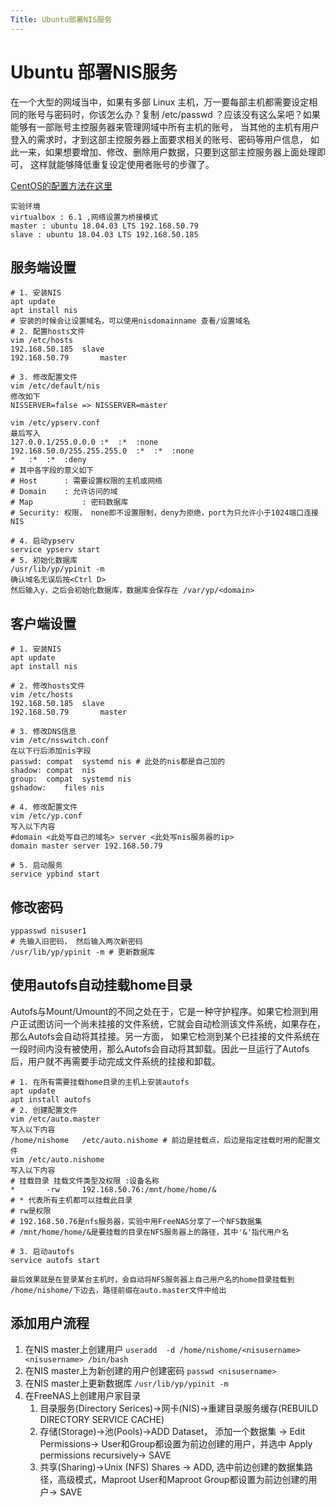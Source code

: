 ```yaml
---
Title: Ubuntu部署NIS服务
---
```




# Ubuntu 部署NIS服务

在一个大型的网域当中，如果有多部 Linux 主机，万一要每部主机都需要设定相同的账号与密码时，你该怎么办？复制 /etc/passwd ？应该没有这么呆吧？如果能够有一部账号主控服务器来管理网域中所有主机的账号， 当其他的主机有用户登入的需求时，才到这部主控服务器上面要求相关的账号、密码等用户信息， 如此一来，如果想要增加、修改、删除用户数据，只要到这部主控服务器上面处理即可， 这样就能够降低重复设定使用者账号的步骤了。

[CentOS的配置方法在这里](http://cn.linux.vbird.org/linux_server/0430nis.php)

```
实验环境
virtualbox : 6.1 ,网络设置为桥接模式
master : ubuntu 18.04.03 LTS 192.168.50.79
slave : ubuntu 18.04.03	LTS 192.168.50.185
```



## 服务端设置

``` shell
# 1. 安装NIS
apt update 
apt install nis 
# 安装的时候会让设置域名，可以使用nisdomainname 查看/设置域名
# 2. 配置hosts文件
vim /etc/hosts
192.168.50.185	slave
192.168.50.79		master

# 3. 修改配置文件
vim /etc/default/nis
修改如下
NISSERVER=false => NISSERVER=master

vim /etc/ypserv.conf
最后写入
127.0.0.1/255.0.0.0	:*	:*	:none
192.168.50.0/255.255.255.0	:*	:*	:none
*	:*	:*	:deny
# 其中各字段的意义如下
# Host		: 需要设置权限的主机或网络	
# Domain	: 允许访问的域
# Map			: 密码数据库
# Security:	权限， none即不设置限制，deny为拒绝，port为只允许小于1024端口连接NIS

# 4. 启动ypserv
service ypserv start
# 5. 初始化数据库
/usr/lib/yp/ypinit -m
确认域名无误后按<Ctrl D>
然后输入y，之后会初始化数据库，数据库会保存在 /var/yp/<domain> 

```





## 客户端设置

``` shell
# 1. 安装NIS
apt update 
apt install nis

# 2. 修改hosts文件
vim /etc/hosts
192.168.50.185	slave
192.168.50.79		master

# 3. 修改DNS信息
vim /etc/nsswitch.conf
在以下行后添加nis字段
passwd:	compat	systemd nis # 此处的nis都是自己加的
shadow: compat	nis
group:	compat	systemd	nis
gshadow:	files nis

# 4. 修改配置文件
vim /etc/yp.conf
写入以下内容
#domain <此处写自己的域名> server <此处写nis服务器的ip>
domain master server 192.168.50.79

# 5. 启动服务
service ypbind start
```



## 修改密码

```shell
yppasswd nisuser1
# 先输入旧密码， 然后输入两次新密码
/usr/lib/yp/ypinit -m # 更新数据库
```



## 使用autofs自动挂载home目录

Autofs与Mount/Umount的不同之处在于，它是一种守护程序。如果它检测到用户正试图访问一个尚未挂接的文件系统，它就会自动检测该文件系统，如果存在，那么Autofs会自动将其挂接。另一方面， 如果它检测到某个已挂接的文件系统在一段时间内没有被使用，那么Autofs会自动将其卸载。因此一旦运行了Autofs后，用户就不再需要手动完成文件系统的挂接和卸载。

```shell
# 1. 在所有需要挂载home目录的主机上安装autofs
apt update 
apt install autofs
# 2. 创建配置文件
vim /etc/auto.master
写入以下内容
/home/nishome	/etc/auto.nishome # 前边是挂载点，后边是指定挂载时用的配置文件
vim /etc/auto.nishome
写入以下内容
# 挂载目录 挂载文件类型及权限 :设备名称
*		-rw		192.168.50.76:/mnt/home/home/&
# * 代表所有主机都可以挂载此目录
# rw是权限
# 192.168.50.76是nfs服务器，实验中用FreeNAS分享了一个NFS数据集
# /mnt/home/home/&是要挂载的目录在NFS服务器上的路径，其中'&'指代用户名

# 3. 启动autofs
service autofs start

最后效果就是在登录某台主机时，会自动将NFS服务器上自己用户名的home目录挂载到 /home/nishome/下边去，路径前缀在auto.master文件中给出
```



## 添加用户流程

1. 在NIS master上创建用户 `useradd  -d /home/nishome/<nisusername> <nisusername> /bin/bash`
2. 在NIS master上为新创建的用户创建密码 `passwd <nisusername>` 
3. 在NIS master上更新数据库 `/usr/lib/yp/ypinit -m`
4. 在FreeNAS上创建用户家目录
   1. 目录服务(Directory Serices)->网卡(NIS)->重建目录服务缓存(REBUILD DIRECTORY SERVICE CACHE)
   2. 存储(Storage)->池(Pools)->ADD Dataset， 添加一个数据集 -> Edit Permissions-> User和Group都设置为前边创建的用户，并选中 Apply permissions recursively-> SAVE
   3. 共享(Sharing)->Unix (NFS) Shares -> ADD, 选中前边创建的数据集路径，高级模式，Maproot User和Maproot Group都设置为前边创建的用户-> SAVE
